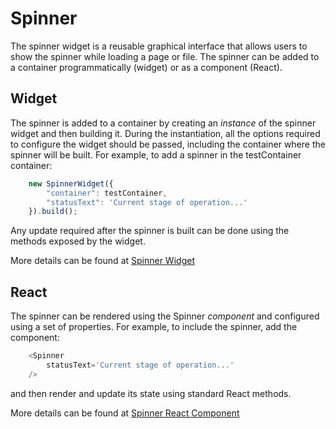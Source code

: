 # Spinner

The spinner widget is a reusable graphical interface that allows users to show the spinner while loading a page or file. The spinner can be added to a container programmatically (widget) or as a component (React).


## Widget
The spinner is added to a container by creating an *instance* of the spinner widget and then building it. During the instantiation, all the options required to configure the widget should be passed, including the container where the spinner will be built. For example, to add a spinner in the testContainer container:

```javascript
    new SpinnerWidget({
        "container": testContainer,
        "statusText": 'Current stage of operation...'
    }).build();
```

Any update required after the spinner is built can be done using the methods exposed by the widget.

More details can be found at [Spinner Widget](public/assets/js/widgets/spinner/spinnerWidget.md)


## React
The spinner can be rendered using the Spinner *component* and configured using a set of properties. For example, to include the spinner, add the component:

```javascript
    <Spinner
        statusText='Current stage of operation...'
    />
```

and then render and update its state using standard React methods.

More details can be found at [Spinner React Component](public/assets/js/widgets/spinner/react/spinner.md)